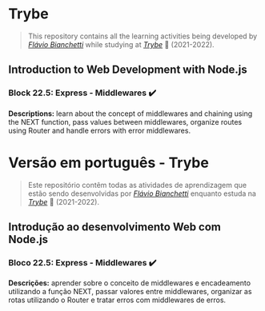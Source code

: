 # Trybe

> This repository contains all the learning activities being developed by _[Flávio Bianchetti](https://www.linkedin.com/in/flaviobianchetti/)_ while studying at _[Trybe](https://www.betrybe.com/)_ :rocket: (2021-2022).

## Introduction to Web Development with Node.js


### Block 22.5: Express - Middlewares :heavy_check_mark:

**Descriptions:** learn about the concept of middlewares and chaining using the NEXT function, pass values between middlewares, organize routes using Router and handle errors with error middlewares.


# Versão em português - Trybe

> Este repositório contêm todas as atividades de aprendizagem que estão sendo desenvolvidas por  _[Flávio Bianchetti](https://www.linkedin.com/in/flaviobianchetti/)_ enquanto estuda na _[Trybe](https://www.betrybe.com/)_ :rocket: (2021-2022).

## Introdução ao desenvolvimento Web com Node.js


### Bloco 22.5: Express - Middlewares :heavy_check_mark:

**Descrições:** aprender sobre o conceito de middlewares e encadeamento utilizando a função NEXT, passar valores entre middlewares, organizar as rotas utilizando o Router e tratar erros com middlewares de erros.